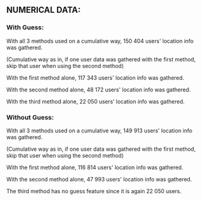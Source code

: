 ## NUMERICAL DATA:

### With Guess:
With all 3 methods used on a cumulative way, 150 404 users' location info was gathered.

(Cumulative way as in, if one user data was gathered with the first method, skip that user when using the second method)

With the first method alone, 117 343 users' location info was gathered.

With the second method alone, 48 172 users' location info was gathered.

With the third method alone, 22 050 users' location info was gathered.

### Without Guess:
With all 3 methods used on a cumulative way, 149 913 users' location info was gathered.

(Cumulative way as in, if one user data was gathered with the first method, skip that user when using the second method)

With the first method alone, 116 814 users' location info was gathered.

With the second method alone, 47 993 users' location info was gathered.

The third method has no guess feature since it is again 22 050 users.